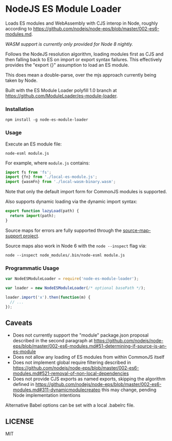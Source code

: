 NodeJS ES Module Loader
===

Loads ES modules and WebAssembly with CJS interop in Node, roughly according to https://github.com/nodejs/node-eps/blob/master/002-es6-modules.md.

_WASM support is currently only provided for Node 8 nightly._

Follows the NodeJS resolution algorithm, loading modules first as CJS and then falling back to ES on import or export syntax failures.
This effectively provides the "export {}" assumption to load an ES module.

This does mean a double-parse, over the mjs approach currently being taken by Node.

Built with the ES Module Loader polyfill 1.0 branch at https://github.com/ModuleLoader/es-module-loader.

### Installation

```
npm install -g node-es-module-loader
```

### Usage

Execute an ES module file:

```
node-esml module.js
```

For example, where `module.js` contains:

```javascript
import fs from 'fs';
import {fn} from './local-es-module.js';
import {wasmFn} from './local-wasm-binary.wasm';
```

Note that only the default import form for CommonJS modules is supported.

Also supports dynamic loading via the dynamic import syntax:

```javascript
export function lazyLoad(path) {
  return import(path);
}
```

Source maps for errors are fully supported through the [source-map-support project](https://github.com/evanw/node-source-map-support).

Source maps also work in Node 6 with the `node --inspect` flag via:

```
node --inspect node_modules/.bin/node-esml module.js
```

### Programmatic Usage

```javascript
var NodeESModuleLoader = require('node-es-module-loader');

var loader = new NodeESModuleLoader(/* optional basePath */);

loader.import('x').then(function(m) {
  // ...
});
```

## Caveats

- Does not currently support the "module" package.json proposal described in the second paragraph at
  https://github.com/nodejs/node-eps/blob/master/002-es6-modules.md#51-determining-if-source-is-an-es-module
- Does not allow any loading of ES modules from within CommonJS itself
- Does not implement global require filtering described in
  https://github.com/nodejs/node-eps/blob/master/002-es6-modules.md#521-removal-of-non-local-dependencies
- Does not provide CJS exports as named exports, skipping the algorithm defined in
  https://github.com/nodejs/node-eps/blob/master/002-es6-modules.md#311-dynamicmodulecreateo
  this may change, pending Node implementation intentions

Alternative Babel options can be set with a local .babelrc file.

LICENSE
---

MIT
